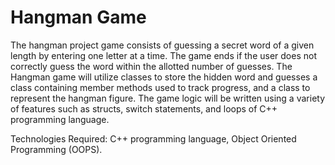 # Hangman Game
The hangman project game consists of guessing a secret word of a given length by entering one letter at a time. The game ends if the user does not correctly guess the word within the allotted number of guesses. The Hangman game will utilize classes to store the hidden word and guesses a class containing member methods used to track progress, and a class to represent the hangman figure. The game logic will be written using a variety of features such as structs, switch statements, and loops of C++ programming language.

Technologies Required: C++ programming language, Object Oriented Programming (OOPS).



